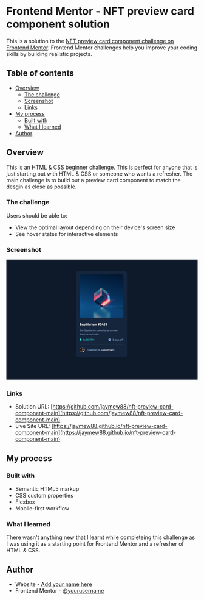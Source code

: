# Frontend Mentor - NFT preview card component solution

This is a solution to the [NFT preview card component challenge on Frontend Mentor](https://www.frontendmentor.io/challenges/nft-preview-card-component-SbdUL_w0U). Frontend Mentor challenges help you improve your coding skills by building realistic projects. 

## Table of contents

- [Overview](#overview)
  - [The challenge](#the-challenge)
  - [Screenshot](#screenshot)
  - [Links](#links)
- [My process](#my-process)
  - [Built with](#built-with)
  - [What I learned](#what-i-learned)
- [Author](#author)

## Overview

This is an HTML & CSS beginner challenge. This is perfect for anyone that is just starting out with HTML & CSS or someone who wants a refresher. The main challenge is to build out a preview card component to match the desgin as close as possible. 

### The challenge

Users should be able to:

- View the optimal layout depending on their device's screen size
- See hover states for interactive elements

### Screenshot

![Screenshot](./images/NFT%20Card%20Preview.png)

### Links

- Solution URL: [https://github.com/jaymew88/nft-preview-card-component-main](https://github.com/jaymew88/nft-preview-card-component-main)
- Live Site URL: [https://jaymew88.github.io/nft-preview-card-component-main](https://jaymew88.github.io/nft-preview-card-component-main)

## My process

### Built with

- Semantic HTML5 markup
- CSS custom properties
- Flexbox
- Mobile-first workflow

### What I learned

There wasn't anything new that I learnt while completeing this challenge as I was using it as a starting point for Frontend Mentor and a refresher of HTML & CSS. 

## Author

- Website - [Add your name here](https://www.your-site.com)
- Frontend Mentor - [@yourusername](https://www.frontendmentor.io/profile/yourusername)

